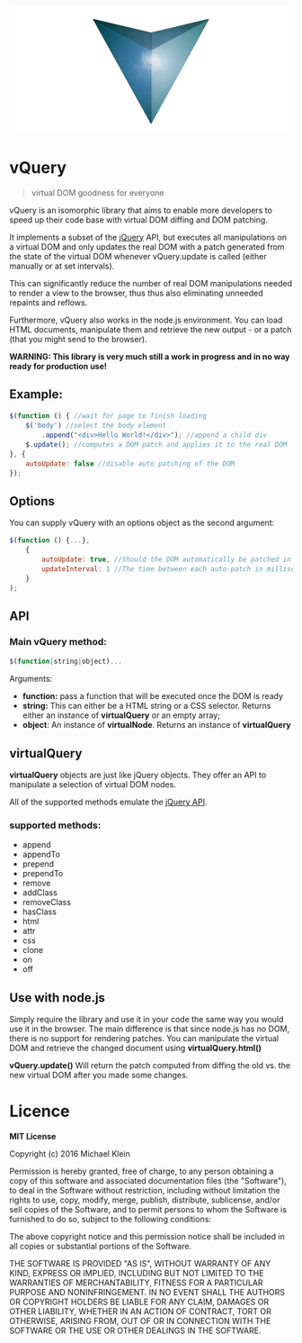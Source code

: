 ![AVA](logo.png)
# vQuery
> virtual DOM goodness for everyone

vQuery is an isomorphic library that aims to enable more developers to speed up their code base with virtual DOM diffing and DOM patching.

It implements a subset of the [jQuery](http://www.jquery.com/) API, but executes all manipulations on a virtual DOM and only updates the real DOM with a patch generated from the state of the virtual DOM whenever vQuery.update is called (either manually or at set intervals).

This can significantly reduce the number of real DOM manipulations needed to render a view to the browser, thus thus also eliminating unneeded repaints and reflows.

Furthermore, vQuery also works in the node.js environment. You can load HTML documents, manipulate them and retrieve the new output - or a patch (that you might send to the browser).

**WARNING: This library is very much still a work in progress and in no way ready for production use!**


## Example:

```javascript
$(function () { //wait for page to finish loading
    $('body') //select the body element
        .append("<div>Hello World!</div>"); //append a child div
    $.update(); //computes a DOM patch and applies it to the real DOM
}, {
    autoUpdate: false //disable auto patching of the DOM
});
```

## Options

You can supply vQuery with an options object as the second argument:


```javascript
$(function () {...}, 
    {
        autoUpdate: true, //Should the DOM automatically be patched in intervals (using window.requestAnimationFrame)? You can always call vQuery.update() to trigger a patch. Default: true
        updateInterval: 1 //The time between each auto-patch in milliseconds. Default: 1
    }
);
```

## API

### Main vQuery method:
```javascript
$(function|string|object)...
```
Arguments:
* **function:** pass a function that will be executed once the DOM is ready
* **string:** This can either be a HTML string or a CSS selector. Returns either an instance of **virtualQuery** or an empty array;
* **object**: An instance of **virtualNode**. Returns an instance of **virtualQuery** 

## virtualQuery
**virtualQuery** objects are just like jQuery objects. They offer an API to manipulate a selection of virtual DOM nodes. 

All of the supported methods emulate the [jQuery API](http://api.jquery.com/).

### supported methods:
* append
* appendTo
* prepend
* prependTo
* remove
* addClass
* removeClass
* hasClass
* html
* attr
* css
* clone
* on
* off

## Use with node.js

Simply require the library and use it in your code the same way you would use it in the browser. The main difference is that since node.js has no DOM, there is no support for rendering patches. You can manipulate the virtual DOM and retrieve the changed document using **virtualQuery.html()**

**vQuery.update()** Will return the patch computed from diffing the old vs. the new virtual DOM after you made some changes.
 
# Licence
**MIT License**

Copyright (c) 2016 Michael Klein

Permission is hereby granted, free of charge, to any person obtaining a copy
of this software and associated documentation files (the "Software"), to deal
in the Software without restriction, including without limitation the rights
to use, copy, modify, merge, publish, distribute, sublicense, and/or sell
copies of the Software, and to permit persons to whom the Software is
furnished to do so, subject to the following conditions:

The above copyright notice and this permission notice shall be included in all
copies or substantial portions of the Software.

THE SOFTWARE IS PROVIDED "AS IS", WITHOUT WARRANTY OF ANY KIND, EXPRESS OR
IMPLIED, INCLUDING BUT NOT LIMITED TO THE WARRANTIES OF MERCHANTABILITY,
FITNESS FOR A PARTICULAR PURPOSE AND NONINFRINGEMENT. IN NO EVENT SHALL THE
AUTHORS OR COPYRIGHT HOLDERS BE LIABLE FOR ANY CLAIM, DAMAGES OR OTHER
LIABILITY, WHETHER IN AN ACTION OF CONTRACT, TORT OR OTHERWISE, ARISING FROM,
OUT OF OR IN CONNECTION WITH THE SOFTWARE OR THE USE OR OTHER DEALINGS IN THE
SOFTWARE.
